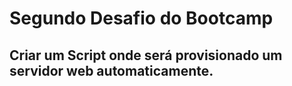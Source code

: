 # Segundo Desafio do Bootcamp
## Criar um Script onde será provisionado um servidor web automaticamente.
